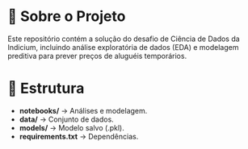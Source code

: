 # 📌 Sobre o Projeto
Este repositório contém a solução do desafio de Ciência de Dados da Indicium, incluindo análise exploratória de dados (EDA) e modelagem preditiva para prever preços de aluguéis temporários.

# 📂 Estrutura
- **notebooks/** → Análises e modelagem.
- **data/** → Conjunto de dados.
- **models/** → Modelo salvo (.pkl).
- **requirements.txt** → Dependências.
